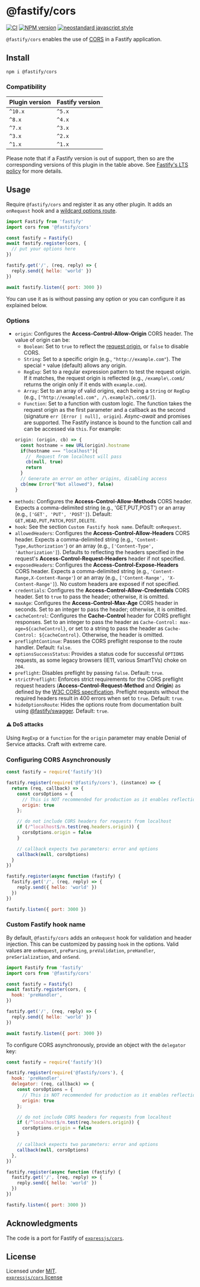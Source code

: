 # @fastify/cors

[![CI](https://github.com/fastify/fastify-cors/actions/workflows/ci.yml/badge.svg?branch=master)](https://github.com/fastify/fastify-cors/actions/workflows/ci.yml)
[![NPM version](https://img.shields.io/npm/v/@fastify/cors.svg?style=flat)](https://www.npmjs.com/package/@fastify/cors)
[![neostandard javascript style](https://img.shields.io/badge/code_style-neostandard-brightgreen?style=flat)](https://github.com/neostandard/neostandard)

`@fastify/cors` enables the use of [CORS](https://en.wikipedia.org/wiki/Cross-origin_resource_sharing) in a Fastify application.

## Install
```
npm i @fastify/cors
```

### Compatibility

| Plugin version | Fastify version |
| ---------------|-----------------|
| `^10.x`        | `^5.x`          |
| `^8.x`         | `^4.x`          |
| `^7.x`         | `^3.x`          |
| `^3.x`         | `^2.x`          |
| `^1.x`         | `^1.x`          |


Please note that if a Fastify version is out of support, then so are the corresponding versions of this plugin
in the table above.
See [Fastify's LTS policy](https://github.com/fastify/fastify/blob/main/docs/Reference/LTS.md) for more details.

## Usage
Require `@fastify/cors` and register it as any other plugin. It adds an `onRequest` hook and a [wildcard options route](https://github.com/fastify/fastify/issues/326#issuecomment-411360862).
```js
import Fastify from 'fastify'
import cors from '@fastify/cors'

const fastify = Fastify()
await fastify.register(cors, {
  // put your options here
})

fastify.get('/', (req, reply) => {
  reply.send({ hello: 'world' })
})

await fastify.listen({ port: 3000 })
```
You can use it as is without passing any option or you can configure it as explained below.
### Options
* `origin`: Configures the **Access-Control-Allow-Origin** CORS header. The value of origin can be:
  - `Boolean`: Set to `true` to reflect the [request origin](http://tools.ietf.org/html/draft-abarth-origin-09), or `false` to disable CORS.
  - `String`: Set to a specific origin (e.g., `"http://example.com"`). The special `*` value (default) allows any origin.
  - `RegExp`: Set to a regular expression pattern to test the request origin. If it matches, the request origin is reflected (e.g., `/example\.com$/` returns the origin only if it ends with `example.com`).
  - `Array`: Set to an array of valid origins, each being a `String` or `RegExp` (e.g., `["http://example1.com", /\.example2\.com$/]`).
  - `Function`: Set to a function with custom logic. The function takes the request origin as the first parameter and a callback as the second (signature `err [Error | null], origin`). *Async-await* and promises are supported. The Fastify instance is bound to the function call and can be accessed via `this`. For example:
  ```js
  origin: (origin, cb) => {
    const hostname = new URL(origin).hostname
    if(hostname === "localhost"){
      //  Request from localhost will pass
      cb(null, true)
      return
    }
    // Generate an error on other origins, disabling access
    cb(new Error("Not allowed"), false)
  }
  ```
* `methods`: Configures the **Access-Control-Allow-Methods** CORS header. Expects a comma-delimited string (e.g., 'GET,PUT,POST') or an array (e.g., `['GET', 'PUT', 'POST']`). Default: `GET,HEAD,PUT,PATCH,POST,DELETE`.
* `hook`: See the section `Custom Fastify hook name`. Default: `onRequest`.
* `allowedHeaders`: Configures the **Access-Control-Allow-Headers** CORS header. Expects a comma-delimited string (e.g., `'Content-Type,Authorization'`) or an array (e.g., `['Content-Type', 'Authorization']`). Defaults to reflecting the headers specified in the request's **Access-Control-Request-Headers** header if not specified.
* `exposedHeaders`: Configures the **Access-Control-Expose-Headers** CORS header. Expects a comma-delimited string (e.g., `'Content-Range,X-Content-Range'`) or an array (e.g., `['Content-Range', 'X-Content-Range']`). No custom headers are exposed if not specified.
* `credentials`: Configures the **Access-Control-Allow-Credentials** CORS header. Set to `true` to pass the header; otherwise, it is omitted.
* `maxAge`: Configures the **Access-Control-Max-Age** CORS header in seconds. Set to an integer to pass the header; otherwise, it is omitted.
* `cacheControl`: Configures the **Cache-Control** header for CORS preflight responses. Set to an integer to pass the header as `Cache-Control: max-age=${cacheControl}`, or set to a string to pass the header as `Cache-Control: ${cacheControl}`. Otherwise, the header is omitted.
* `preflightContinue`: Passes the CORS preflight response to the route handler. Default: `false`.
* `optionsSuccessStatus`: Provides a status code for successful `OPTIONS` requests, as some legacy browsers (IE11, various SmartTVs) choke on `204`.
* `preflight`: Disables preflight by passing `false`. Default: `true`.
* `strictPreflight`: Enforces strict requirements for the CORS preflight request headers (**Access-Control-Request-Method** and **Origin**) as defined by the [W3C CORS specification](https://www.w3.org/TR/2020/SPSD-cors-20200602/#resource-preflight-requests). Preflight requests without the required headers result in 400 errors when set to `true`. Default: `true`.
* `hideOptionsRoute`: Hides the options route from documentation built using [@fastify/swagger](https://github.com/fastify/fastify-swagger). Default: `true`.

#### :warning: DoS attacks

Using `RegExp` or a `function` for the `origin` parameter may enable Denial of Service attacks.
Craft with extreme care.

### Configuring CORS Asynchronously

```js
const fastify = require('fastify')()

fastify.register(require('@fastify/cors'), (instance) => {
  return (req, callback) => {
    const corsOptions = {
      // This is NOT recommended for production as it enables reflection exploits
      origin: true
    };

    // do not include CORS headers for requests from localhost
    if (/^localhost$/m.test(req.headers.origin)) {
      corsOptions.origin = false
    }

    // callback expects two parameters: error and options
    callback(null, corsOptions)
  }
})

fastify.register(async function (fastify) {
  fastify.get('/', (req, reply) => {
    reply.send({ hello: 'world' })
  })
})

fastify.listen({ port: 3000 })
```

### Custom Fastify hook name

By default, `@fastify/cors` adds an `onRequest` hook for validation and header injection. This can be customized by passing `hook` in the options. Valid values are `onRequest`, `preParsing`, `preValidation`, `preHandler`, `preSerialization`, and `onSend`.

```js
import Fastify from 'fastify'
import cors from '@fastify/cors'

const fastify = Fastify()
await fastify.register(cors, {
  hook: 'preHandler',
})

fastify.get('/', (req, reply) => {
  reply.send({ hello: 'world' })
})

await fastify.listen({ port: 3000 })
```

To configure CORS asynchronously, provide an object with the `delegator` key:

```js
const fastify = require('fastify')()

fastify.register(require('@fastify/cors'), {
  hook: 'preHandler',
  delegator: (req, callback) => {
    const corsOptions = {
      // This is NOT recommended for production as it enables reflection exploits
      origin: true
    };

    // do not include CORS headers for requests from localhost
    if (/^localhost$/m.test(req.headers.origin)) {
      corsOptions.origin = false
    }

    // callback expects two parameters: error and options
    callback(null, corsOptions)
  },
})

fastify.register(async function (fastify) {
  fastify.get('/', (req, reply) => {
    reply.send({ hello: 'world' })
  })
})

fastify.listen({ port: 3000 })
```

## Acknowledgments

The code is a port for Fastify of [`expressjs/cors`](https://github.com/expressjs/cors).

## License

Licensed under [MIT](./LICENSE).<br/>
[`expressjs/cors` license](https://github.com/expressjs/cors/blob/master/LICENSE)
